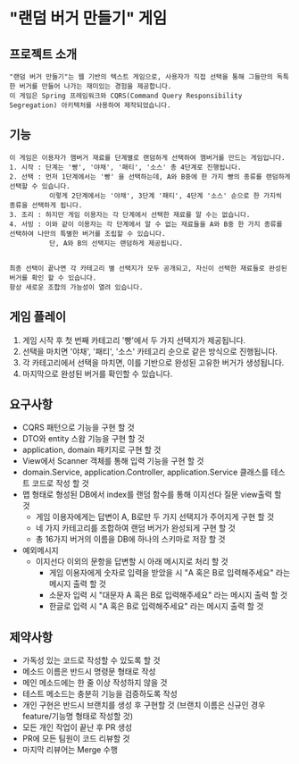 # "랜덤 버거 만들기" 게임

## 프로젝트 소개
```
"랜덤 버거 만들기"는 웹 기반의 텍스트 게임으로, 사용자가 직접 선택을 통해 그들만의 독특한 버거를 만들어 나가는 재미있는 경험을 제공합니다. 
이 게임은 Spring 프레임워크와 CQRS(Command Query Responsibility Segregation) 아키텍처를 사용하여 제작되었습니다.
```
## 기능
```
이 게임은 이용자가 햄버거 재료를 단계별로 랜덤하게 선택하여 햄버거를 만드는 게임입니다.
1. 시작 : 단계는 '빵', '야채', '패티', '소스' 총 4단계로 진행됩니다.
2. 선택 : 먼저 1단계에서는 '빵' 을 선택하는데, A와 B중에 한 가지 빵의 종류를 랜덤하게 선택할 수 있습니다.
          이렇게 2단계에서는 '야채', 3단계 '패티', 4단계 '소스' 순으로 한 가지씩 종류을 선택하게 됩니다.
3. 조리 : 하지만 게임 이용자는 각 단계에서 선택한 재료를 알 수는 없습니다.
4. 서빙 : 이와 같이 이용자는 각 단계에서 알 수 없는 재료들을 A와 B중 한 가지 종류를 선택하여 나만의 특별한 버거를 조립할 수 있습니다. 
          단, A와 B의 선택지는 랜덤하게 제공됩니다.


최종 선택이 끝나면 각 카테고리 별 선택지가 모두 공개되고, 자신이 선택한 재료들로 완성된 버거를 확인 할 수 있습니다.
항상 새로운 조합의 가능성이 열려 있습니다.
```

## 게임 플레이

1. 게임 시작 후 첫 번째 카테고리 '빵'에서 두 가지 선택지가 제공됩니다.
2. 선택을 마치면 '야채', '패티', '소스' 카테고리 순으로 같은 방식으로 진행됩니다.
3. 각 카테고리에서 선택을 마치면, 이를 기반으로 완성된 고유한 버거가 생성됩니다.
4. 마지막으로 완성된 버거를 확인할 수 있습니다.


## 요구사항

- CQRS 패턴으로 기능을 구현 할 것
- DTO와 entity 스왑 기능을 구현 할 것
- application, domain 패키지로 구현 할 것
- View에서 Scanner 객체를 통해 입력 기능을 구현 할 것
- domain.Service, application.Controller, application.Service 클래스를 테스트 코드로 작성 할 것
- 맵 형태로 형성된 DB에서 index를 랜덤 함수를 통해 이지선다 질문 view출력 할 것
  - 게임 이용자에게는 답변이 A, B로만 두 가지 선택지가 주어지게 구현 할 것
  - 네 가지 카테고리를 조합하여 랜덤 버거가 완성되게 구현 할 것
  - 총 16가지 버거의 이름을 DB에 하나의 스키마로 저장 할 것
- 예외메시지
  - 이지선다 이외의 문항을 답변할 시 아래 메시지로 처리 할 것
    - 게임 이용자에게 숫자로 입력을 받았을 시 "A 혹은 B로 입력해주세요" 라는 메시지 출력 할 것
    - 소문자 입력 시 "대문자 A 혹은 B로 입력해주세요" 라는 메시지 출력 할 것
    - 한글로 입력 시 "A 혹은 B로 입력해주세요" 라는 메시지 출력 할 것


## 제약사항

- 가독성 있는 코드로 작성할 수 있도록 할 것
- 메소드 이름은 반드시 명령문 형태로 작성
- 메인 메소드에는 한 줄 이상 작성하지 않을 것
- 테스트 메소드는 충분히 기능을 검증하도록 작성
- 개인 구현은 반드시 브랜치를 생성 후 구현할 것 (브랜치 이름은 신규인 경우 feature/기능명 형태로 작성할 것)
- 모든 개인 작업이 끝난 후 PR 생성
- PR에 모든 팀원이 코드 리뷰할 것
- 마지막 리뷰어는 Merge 수행

